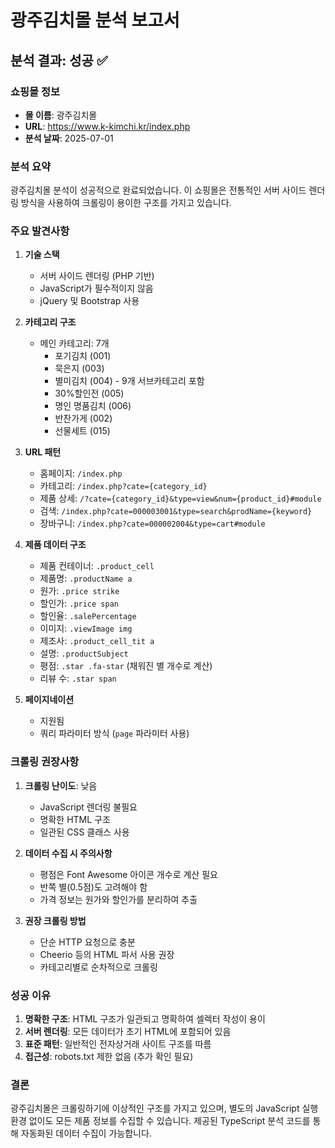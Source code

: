 # 광주김치몰 분석 보고서

## 분석 결과: 성공 ✅

### 쇼핑몰 정보
- **몰 이름**: 광주김치몰
- **URL**: https://www.k-kimchi.kr/index.php
- **분석 날짜**: 2025-07-01

### 분석 요약

광주김치몰 분석이 성공적으로 완료되었습니다. 이 쇼핑몰은 전통적인 서버 사이드 렌더링 방식을 사용하여 크롤링이 용이한 구조를 가지고 있습니다.

### 주요 발견사항

1. **기술 스택**
   - 서버 사이드 렌더링 (PHP 기반)
   - JavaScript가 필수적이지 않음
   - jQuery 및 Bootstrap 사용

2. **카테고리 구조**
   - 메인 카테고리: 7개
     - 포기김치 (001)
     - 묵은지 (003)
     - 별미김치 (004) - 9개 서브카테고리 포함
     - 30%할인전 (005)
     - 명인 명품김치 (006)
     - 반찬가게 (002)
     - 선물세트 (015)

3. **URL 패턴**
   - 홈페이지: `/index.php`
   - 카테고리: `/index.php?cate={category_id}`
   - 제품 상세: `/?cate={category_id}&type=view&num={product_id}#module`
   - 검색: `/index.php?cate=000003001&type=search&prodName={keyword}`
   - 장바구니: `/index.php?cate=000002004&type=cart#module`

4. **제품 데이터 구조**
   - 제품 컨테이너: `.product_cell`
   - 제품명: `.productName a`
   - 원가: `.price strike`
   - 할인가: `.price span`
   - 할인율: `.salePercentage`
   - 이미지: `.viewImage img`
   - 제조사: `.product_cell_tit a`
   - 설명: `.productSubject`
   - 평점: `.star .fa-star` (채워진 별 개수로 계산)
   - 리뷰 수: `.star span`

5. **페이지네이션**
   - 지원됨
   - 쿼리 파라미터 방식 (`page` 파라미터 사용)

### 크롤링 권장사항

1. **크롤링 난이도**: 낮음
   - JavaScript 렌더링 불필요
   - 명확한 HTML 구조
   - 일관된 CSS 클래스 사용

2. **데이터 수집 시 주의사항**
   - 평점은 Font Awesome 아이콘 개수로 계산 필요
   - 반쪽 별(0.5점)도 고려해야 함
   - 가격 정보는 원가와 할인가를 분리하여 추출

3. **권장 크롤링 방법**
   - 단순 HTTP 요청으로 충분
   - Cheerio 등의 HTML 파서 사용 권장
   - 카테고리별로 순차적으로 크롤링

### 성공 이유

1. **명확한 구조**: HTML 구조가 일관되고 명확하여 셀렉터 작성이 용이
2. **서버 렌더링**: 모든 데이터가 초기 HTML에 포함되어 있음
3. **표준 패턴**: 일반적인 전자상거래 사이트 구조를 따름
4. **접근성**: robots.txt 제한 없음 (추가 확인 필요)

### 결론

광주김치몰은 크롤링하기에 이상적인 구조를 가지고 있으며, 별도의 JavaScript 실행 환경 없이도 모든 제품 정보를 수집할 수 있습니다. 제공된 TypeScript 분석 코드를 통해 자동화된 데이터 수집이 가능합니다.